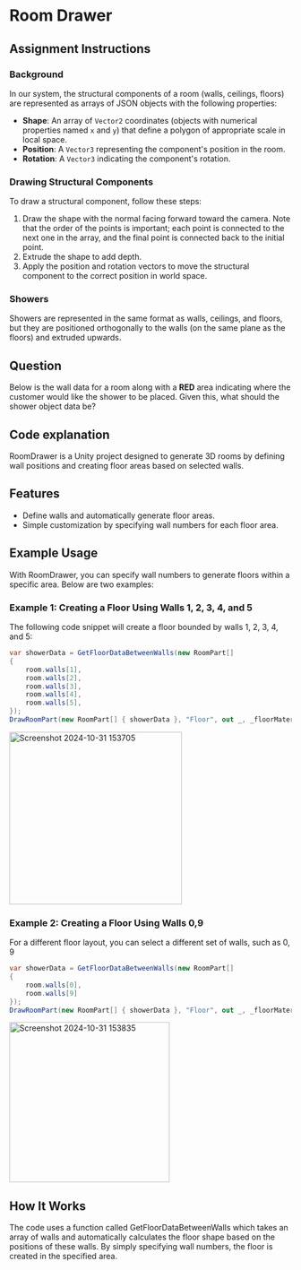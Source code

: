 # Room Drawer

## Assignment Instructions

### Background

In our system, the structural components of a room (walls, ceilings, floors) are represented as arrays of JSON objects with the following properties:

- **Shape**: An array of `Vector2` coordinates (objects with numerical properties named `x` and `y`) that define a polygon of appropriate scale in local space.
- **Position**: A `Vector3` representing the component's position in the room.
- **Rotation**: A `Vector3` indicating the component's rotation.

### Drawing Structural Components

To draw a structural component, follow these steps:

1. Draw the shape with the normal facing forward toward the camera. Note that the order of the points is important; each point is connected to the next one in the array, and the final point is connected back to the initial point.
2. Extrude the shape to add depth.
3. Apply the position and rotation vectors to move the structural component to the correct position in world space.

### Showers

Showers are represented in the same format as walls, ceilings, and floors, but they are positioned orthogonally to the walls (on the same plane as the floors) and extruded upwards.

## Question

Below is the wall data for a room along with a **RED** area indicating where the customer would like the shower to be placed. Given this, what should the shower object data be?

## Code explanation
RoomDrawer is a Unity project designed to generate 3D rooms by defining wall positions and creating floor areas based on selected walls.

## Features

- Define walls and automatically generate floor areas.
- Simple customization by specifying wall numbers for each floor area.

## Example Usage

With RoomDrawer, you can specify wall numbers to generate floors within a specific area. Below are two examples:

### Example 1: Creating a Floor Using Walls 1, 2, 3, 4, and 5

The following code snippet will create a floor bounded by walls 1, 2, 3, 4, and 5:

```csharp
var showerData = GetFloorDataBetweenWalls(new RoomPart[]
{
    room.walls[1],
    room.walls[2],
    room.walls[3],
    room.walls[4],
    room.walls[5],
});
DrawRoomPart(new RoomPart[] { showerData }, "Floor", out _, _floorMaterial);
```
<img width="308" alt="Screenshot 2024-10-31 153705" src="https://github.com/user-attachments/assets/fabf6508-1cee-4286-ba03-ea596c394213">


### Example 2: Creating a Floor Using Walls 0,9

For a different floor layout, you can select a different set of walls, such as 0, 9

```csharp
var showerData = GetFloorDataBetweenWalls(new RoomPart[]
{
    room.walls[0],
    room.walls[9]
});
DrawRoomPart(new RoomPart[] { showerData }, "Floor", out _, _floorMaterial);
```
<img width="286" alt="Screenshot 2024-10-31 153835" src="https://github.com/user-attachments/assets/924a64b1-f9a3-4bfa-ac21-566fe9632a54">


## How It Works
The code uses a function called GetFloorDataBetweenWalls which takes an array of walls and automatically calculates the floor shape based on the positions of these walls. By simply specifying wall numbers, the floor is created in the specified area.
